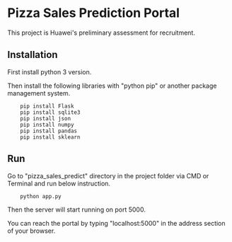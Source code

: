 # Pizza Sales Prediction Portal

This project is Huawei's preliminary assessment for recruitment.

## Installation

First install python 3 version.

Then install the following libraries with "python pip" or another package management system.

```
    pip install Flask
    pip install sqlite3
    pip install json
    pip install numpy
    pip install pandas
    pip install sklearn
```

## Run

Go to "pizza_sales_predict" directory in the project folder via CMD or Terminal and run below instruction.

```
    python app.py
```

Then the server will start running on port 5000.

You can reach the portal by typing "localhost:5000" in the address section of your browser.